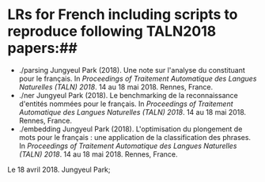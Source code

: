 LRs for French including scripts to reproduce following TALN2018 papers:##
=============


- ./parsing	Jungyeul Park (2018). Une note sur l'analyse du constituant pour le français. In *Proceedings of Traitement Automatique des Langues Naturelles (TALN) 2018*. 14 au 18 mai 2018. Rennes, France. 
- ./ner		Jungyeul Park (2018). Le benchmarking de la reconnaissance d'entités nommées pour le français. In *Proceedings of Traitement Automatique des Langues Naturelles (TALN) 2018*. 14 au 18 mai 2018. Rennes, France. 
- ./embedding	Jungyeul Park (2018). L'optimisation du plongement de mots pour le français : une application de la classification des phrases. In *Proceedings of Traitement Automatique des Langues Naturelles (TALN) 2018*. 14 au 18 mai 2018. Rennes, France. 

Le 18 avril 2018. Jungyeul Park; 
